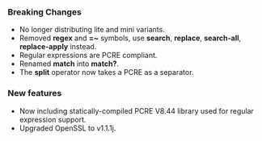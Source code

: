 ### Breaking Changes

* No longer distributing lite and mini variants.
* Removed **regex** and **=~** symbols, use **search**, **replace**, **search-all**, **replace-apply** instead.
* Regular expressions are PCRE compliant.
* Renamed **match** into **match?**.
* The **split** operator now takes a PCRE as a separator.

### New features

* Now including statically-compiled PCRE V8.44 library used for regular expression support.
* Upgraded OpenSSL to v1.1.1j.
